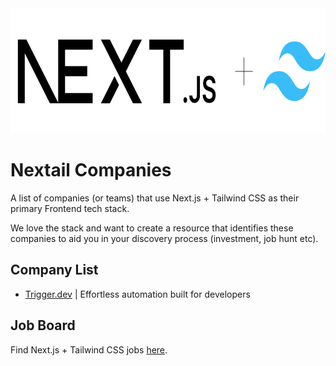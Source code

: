 <img style="height:200px;width:600px;" src="nextail-logo.png">

# Nextail Companies 

A list of companies (or teams) that use Next.js + Tailwind CSS as their primary Frontend tech stack.

We love the stack and want to create a resource that identifies these companies to aid you in your discovery process (investment, job hunt etc).

## Company List

* [Trigger.dev](https://trigger.dev/) | Effortless automation built for developers


## Job Board
Find Next.js + Tailwind CSS jobs [here](https://nextailjobs.jobboardly.com/).
